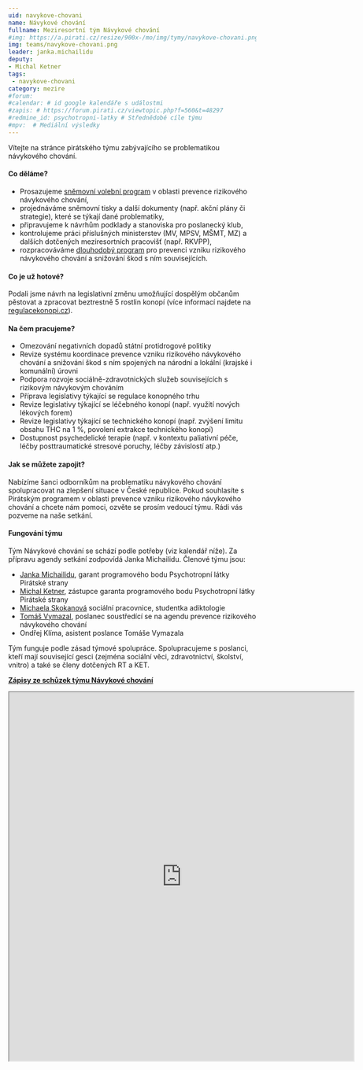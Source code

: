 ```yaml
---
uid: navykove-chovani 
name: Návykové chování
fullname: Meziresortní tým Návykové chování 
#img: https://a.pirati.cz/resize/900x-/mo/img/tymy/navykove-chovani.png
img: teams/navykove-chovani.png
leader: janka.michailidu 
deputy: 
- Michal Ketner
tags:
 - navykove-chovani
category: mezire
#forum:
#calendar: # id google kalendáře s událostmi
#zapis: # https://forum.pirati.cz/viewtopic.php?f=560&t=48297
#redmine_id: psychotropni-latky # Střednědobé cíle týmu
#mpv:  # Mediální výsledky
---
```


Vítejte na stránce pirátského týmu zabývajícího se problematikou návykového chování.

#### Co děláme?

- Prosazujeme [sněmovní volební program](https://www.pirati.cz/program/psp2017/zdravotnictvi/) v oblasti prevence rizikového návykového chování,
- projednáváme sněmovní tisky a další dokumenty (např. akční plány či strategie), které se týkají dané problematiky,
- připravujeme k návrhům podklady a stanoviska pro poslanecký klub,
- kontrolujeme práci příslušných ministerstev (MV, MPSV, MŠMT, MZ) a dalších dotčených meziresortních pracovišť (např. RKVPP),
- rozpracováváme [dlouhodobý program](https://www.pirati.cz/program/dlouhodoby/psychotropni-latky/) pro prevenci vzniku rizikového návykového chování a snižování škod s ním souvisejících.

#### Co je už hotové?

Podali jsme návrh na legislativní změnu umožňující dospělým občanům pěstovat a zpracovat beztrestně 5 rostlin konopí (více informací najdete na 
[regulacekonopi.cz](https://regulacekonopi.cz/)).

#### Na čem pracujeme?

- Omezování negativních dopadů státní protidrogové politiky
- Revize systému koordinace prevence vzniku rizikového návykového chování a snižování škod s ním spojených na národní a lokální (krajské i komunální) úrovni
- Podpora rozvoje sociálně-zdravotnických služeb souvisejících s rizikovým návykovým chováním
- Příprava legislativy týkající se regulace konopného trhu
- Revize legislativy týkající se léčebného konopí (např. využití nových lékových forem)
- Revize legislativy týkající se technického konopí (např. zvýšení limitu obsahu THC na 1 %, povolení extrakce technického konopí)
- Dostupnost psychedelické terapie (např. v kontextu paliativní péče, léčby posttraumatické stresové poruchy, léčby závislostí atp.)


#### Jak se můžete zapojit?

Nabízíme šanci odborníkům na problematiku návykového chování spolupracovat na zlepšení situace v České republice. Pokud souhlasíte s Pirátským programem v oblasti prevence vzniku rizikového návykového chování a chcete nám pomoci, ozvěte se prosím vedoucí týmu. Rádi vás pozveme na naše setkání.
#### Fungování týmu

Tým Návykové chování se schází podle potřeby (viz kalendář níže).
Za přípravu agendy setkání zodpovídá Janka  Michailidu. Členové týmu jsou:

- [Janka Michailidu](https://lide.pirati.cz/personProfile/152/), garant programového bodu Psychotropní látky Pirátské strany
- [Michal Ketner](https://ustecky.pirati.cz/lide/michal-ketner/), zástupce garanta programového bodu Psychotropní látky Pirátské strany
- [Michaela Skokanová](https://lide.pirati.cz/personProfile/531/) sociální pracovnice, studentka adiktologie
- [Tomáš Vymazal](https://www.pirati.cz/lide/tomas-vymazal/), poslanec soustředící se na agendu prevence rizikového návykového chování
- Ondřej Klíma, asistent poslance Tomáše Vymazala

Tým funguje podle zásad týmové spolupráce.  Spolupracujeme s poslanci, kteří mají související gesci (zejména sociální věci, zdravotnictví, školství, vnitro) a také se členy dotčených RT a KET.

[**Zápisy ze schůzek týmu Návykové chování**](https://mrak.pirati.cz/s/zcmenta65C4QBK2)

<iframe width="700" height="750" src="https://mrak.pirati.cz/apps/calendar/embed/DzimSSom36egMXzG"></iframe>
